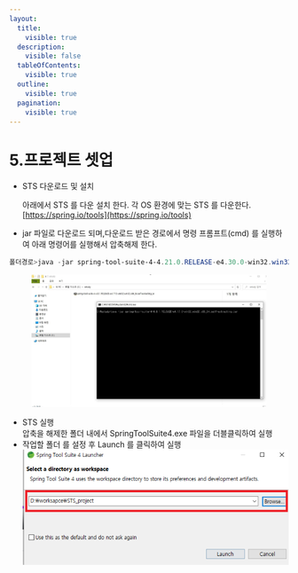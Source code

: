 ```yaml
---
layout:
  title:
    visible: true
  description:
    visible: false
  tableOfContents:
    visible: true
  outline:
    visible: true
  pagination:
    visible: true
---
```


# 5.프로젝트 셋업

*   STS 다운로드 및 설치

    아래에서 STS 를 다운 설치 한다. 각 OS 환경에 맞는 STS 를 다운한다.\
    [https://spring.io/tools](https://spring.io/tools)
* jar 파일로 다운로드 되며,다운로드 받은 경로에서 명령 프롬프트(cmd) 를 실행하여  아래 명령어를 실행해서 압축해제 한다.

```powershell
폴더경로>java -jar spring-tool-suite-4-4.21.0.RELEASE-e4.30.0-win32.win32.x86_64.self-extracting.jar
```

<figure><img src="../.gitbook/assets/image (5).png" alt=""><figcaption></figcaption></figure>

* STS 실행\
  압축을 해제한 폴더 내에서 SpringToolSuite4.exe 파일을 더블클릭하여 실행
* 작업할 폴더 를 설정 후 Launch 를 클릭하여 실행\
  ![](<../.gitbook/assets/STS 작업폴더 선택.png>)

